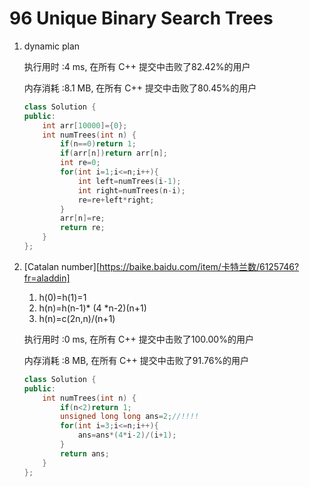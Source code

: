# 96 Unique Binary Search Trees

1. dynamic plan

   执行用时 :4 ms, 在所有 C++ 提交中击败了82.42%的用户

   内存消耗 :8.1 MB, 在所有 C++ 提交中击败了80.45%的用户

   ```c++
   class Solution {
   public:
       int arr[10000]={0};
       int numTrees(int n) {
           if(n==0)return 1;
           if(arr[n])return arr[n];
           int re=0;
           for(int i=1;i<=n;i++){
               int left=numTrees(i-1);
               int right=numTrees(n-i);
               re=re+left*right;
           }
           arr[n]=re;
           return re;
       }
   };
   ```

2. [Catalan number][https://baike.baidu.com/item/卡特兰数/6125746?fr=aladdin]

   1. h(0)=h(1)=1
   2. h(n)=h(n-1)* (4 *n-2)(n+1)
   3. h(n)=c(2n,n)/(n+1)

   执行用时 :0 ms, 在所有 C++ 提交中击败了100.00%的用户

   内存消耗 :8 MB, 在所有 C++ 提交中击败了91.76%的用户

   ```c++
   class Solution {
   public:
       int numTrees(int n) {
           if(n<2)return 1;
           unsigned long long ans=2;//!!!!
           for(int i=3;i<=n;i++){
               ans=ans*(4*i-2)/(i+1);
           }
           return ans;
       }
   };
   ```

   

